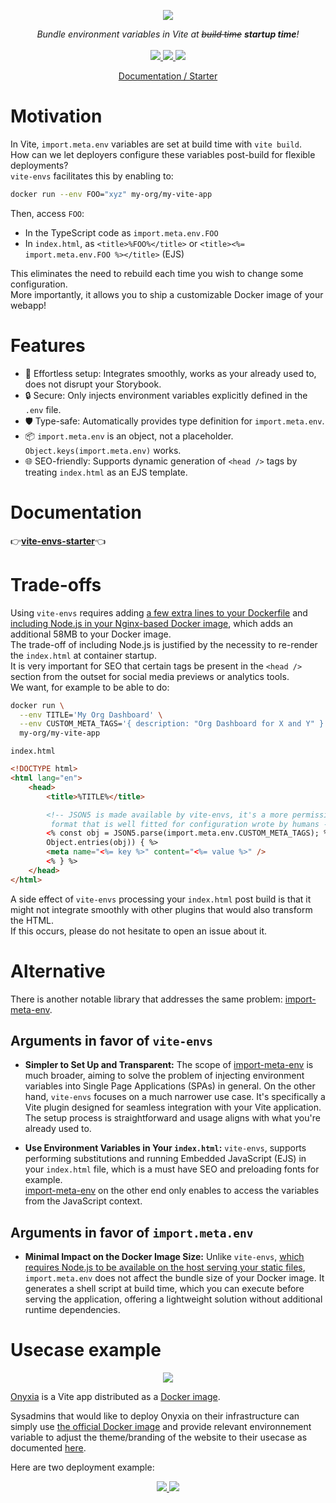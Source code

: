<p align="center">
    <img src="https://github.com/garronej/vite-envs/assets/6702424/0f290fd7-19ea-41e6-97fb-da3fcc79d848">  
</p>
<p align="center">
    <i>Bundle environment variables in Vite at <strike>build time</strike> <b> startup time</b>!</i>
    <br>
    <br>
    <a href="https://github.com/garronej/vite-envs/actions">
      <img src="https://github.com/garronej/vite-envs/workflows/ci/badge.svg?branch=main">
    </a>
    <a href="https://bundlephobia.com/package/vite-envs">
      <img src="https://img.shields.io/bundlephobia/minzip/vite-envs">
    </a>
    <a href="https://github.com/garronej/vite-envs/blob/main/LICENSE">
      <img src="https://img.shields.io/npm/l/vite-envs">
    </a>
    <p align="center">
      <a href="https://github.com/garronej/vite-envs-starter">Documentation / Starter</a>
    </p>
</p>

# Motivation

In Vite, `import.meta.env` variables are set at build time with `vite build`.  
How can we let deployers configure these variables post-build for flexible deployments?  
`vite-envs` facilitates this by enabling to:

```bash
docker run --env FOO="xyz" my-org/my-vite-app
```

Then, access `FOO`:

-   In the TypeScript code as `import.meta.env.FOO`
-   In `index.html`, as `<title>%FOO%</title>` or `<title><%= import.meta.env.FOO %></title>` (EJS)

This eliminates the need to rebuild each time you wish to change some configuration.  
More importantly, it allows you to ship a customizable Docker image of your webapp!

# Features

-   🔧 Effortless setup: Integrates smoothly, works as your already used to, does not disrupt your Storybook.
-   🔒 Secure: Only injects environment variables explicitly defined in the `.env` file.
-   🛡️ Type-safe: Automatically provides type definition for `import.meta.env`.
-   📦 `import.meta.env` is an object, not a placeholder. `Object.keys(import.meta.env)` works.
-   🌐 SEO-friendly: Supports dynamic generation of `<head />` tags by treating `index.html` as an EJS template.

# Documentation

👉[**vite-envs-starter**](https://github.com/garronej/vite-envs-starter)👈

# Trade-offs

Using `vite-envs` requires adding [a few extra lines to your Dockerfile](https://github.com/garronej/vite-envs-starter/blob/3a4f8a4dc1877a631060900db27e5388520d64a5/Dockerfile#L15-L16) and [including Node.js in your Nginx-based Docker image](https://github.com/garronej/vite-envs-starter/blob/3a4f8a4dc1877a631060900db27e5388520d64a5/Dockerfile#L11), which adds an additional 58MB to your Docker image.  
The trade-off of including Node.js is justified by the necessity to re-render the `index.html` at container startup.  
It is very important for SEO that certain tags be present in the `<head />` section from the outset for social media previews or analytics tools.  
We want, for example to be able to do:

```bash
docker run \
  --env TITLE='My Org Dashboard' \
  --env CUSTOM_META_TAGS='{ description: "Org Dashboard for X and Y" }' \
  my-org/my-vite-app
```

`index.html`

```html
<!DOCTYPE html>
<html lang="en">
    <head>
        <title>%TITLE%</title>

        <!-- JSON5 is made available by vite-envs, it's a more permissive JSON 
         format that is well fitted for configuration wrote by humans -->
        <% const obj = JSON5.parse(import.meta.env.CUSTOM_META_TAGS); %> <% for (const [key, value] of
        Object.entries(obj)) { %>
        <meta name="<%= key %>" content="<%= value %>" />
        <% } %>
    </head>
</html>
```

A side effect of `vite-envs` processing your `index.html` post build is that
it might not integrate smoothly with other plugins that would also transform the HTML.  
If this occurs, please do not hesitate to open an issue about it.

# Alternative

There is another notable library that addresses the same problem: [import-meta-env](https://import-meta-env.org/).

## Arguments in favor of `vite-envs`

-   **Simpler to Set Up and Transparent:** The scope of [import-meta-env](https://import-meta-env.org/) is much broader,
    aiming to solve the problem of injecting environment variables into Single Page Applications (SPAs) in general.
    On the other hand, `vite-envs` focuses on a much narrower use case. It's specifically a Vite plugin designed for seamless
    integration with your Vite application. The setup process is straightforward and usage aligns with what you're already used to.

-   **Use Environment Variables in Your `index.html`:** `vite-envs`, supports performing substitutions and running
    Embedded JavaScript (EJS) in your `index.html` file, which is a must have SEO and preloading fonts for example.  
    [import-meta-env](https://import-meta-env.org/) on the other end only enables to access the variables from the JavaScript context.

## Arguments in favor of `import.meta.env`

-   **Minimal Impact on the Docker Image Size:** Unlike `vite-envs`, [which requires Node.js to be available on the host serving your static files](https://github.com/garronej/vite-envs-starter/blob/c5a93b5322dc2cfdb00768e1ca79c7740f0a9586/Dockerfile#L11),
    `import.meta.env` does not affect the bundle size of your Docker image.
    It generates a shell script at build time, which you can execute before serving the application, offering a lightweight solution without additional runtime dependencies.

# Usecase example

<p align="center">
	<img src="https://user-images.githubusercontent.com/6702424/154810177-3da80638-93c3-4a41-9710-13541b9d8974.png" />
</p>

[Onyxia](https://github.com/InseeFrLab/onyxia) is a Vite app distributed as a [Docker image](https://hub.docker.com/r/inseefrlab/onyxia-web/tags).

Sysadmins that would like to deploy Onyxia on their infrastructure can simply use
[the official Docker image](https://hub.docker.com/r/inseefrlab/onyxia-web/tags) and provide relevant environnement variable to adjust the theme/branding of the website to their usecase as
documented [here](https://docs.onyxia.sh/admin-doc/theme).

Here are two deployment example:

<p align="center">
  <a href="https://datalab.sspcloud.fr">
    <img src="https://user-images.githubusercontent.com/6702424/154809580-b38abbc2-d7be-4fc2-ad7d-b830d88f3a57.png">  
  </a>
  <a href="https://onyxialpha.kub.sspcloud.fr/">
    <img src="https://user-images.githubusercontent.com/6702424/154809578-4aaa5501-e356-484b-8a95-c2a59e287cf9.png">  
  </a>
</p>
</p>
